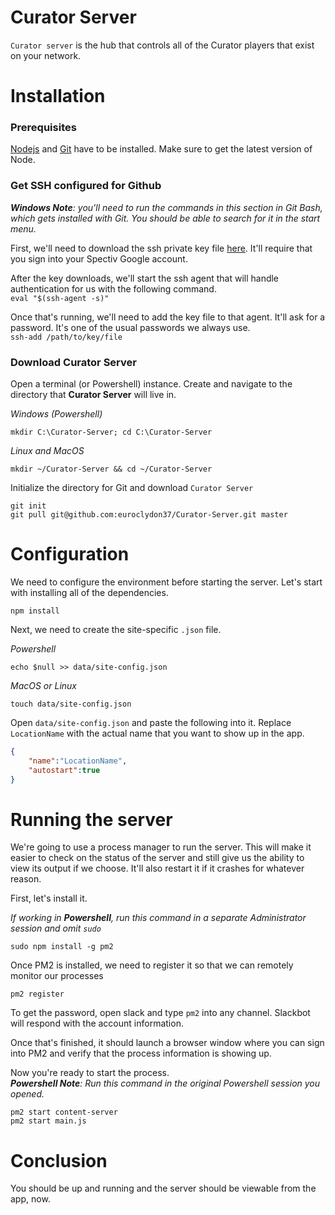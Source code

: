 # Curator Server
`Curator server` is the hub that controls all of the Curator players that exist on your network.

# Installation

### Prerequisites
[Nodejs](https://nodejs.org/en/) and [Git](https://git-scm.com/) have to be installed. Make sure to get the latest version of Node.

### Get SSH configured for Github
_**Windows Note**: you'll need to run the commands in this section in Git Bash, which gets installed with Git. You should be able to search for it in the start menu._  

First, we'll need to download the ssh private key file [here](https://drive.google.com/a/sparrowav.com/file/d/0B_MvBkpX7P0mTGhod0hJR0JHeUk/view?usp=sharing). It'll require that you sign into your Spectiv Google account.

After the key downloads, we'll start the ssh agent that will handle authentication for us with the following command.  
`eval "$(ssh-agent -s)"`  

Once that's running, we'll need to add the key file to that agent. It'll ask for a password. It's one of the usual passwords we always use.  
`ssh-add /path/to/key/file`

### Download Curator Server
Open a terminal (or Powershell) instance.
Create and navigate to the directory that **Curator Server** will live in.

*Windows (Powershell)*  
```
mkdir C:\Curator-Server; cd C:\Curator-Server
```

*Linux and MacOS*  
```
mkdir ~/Curator-Server && cd ~/Curator-Server
```

Initialize the directory for Git and download `Curator Server`
```
git init
git pull git@github.com:euroclydon37/Curator-Server.git master
```

# Configuration

We need to configure the environment before starting the server. Let's start with installing all of the dependencies.
```
npm install
```
Next, we need to create the site-specific `.json` file.  

*Powershell*
```
echo $null >> data/site-config.json
```
*MacOS or Linux*
```
touch data/site-config.json
```

Open `data/site-config.json` and paste the following into it. Replace `LocationName` with the actual name that you want to show up in the app.
```json
{
	"name":"LocationName",
	"autostart":true
}
```

# Running the server
We're going to use a process manager to run the server. This will make it easier to check on the status of the server and still give us the ability to view its output if we choose. It'll also restart it if it crashes for whatever reason.  

First, let's install it.

_If working in **Powershell**, run this command in a separate Administrator session and omit `sudo`_
```
sudo npm install -g pm2
```

Once PM2 is installed, we need to register it so that we can remotely monitor our processes
```
pm2 register
```
To get the password, open slack and type `pm2` into any channel. Slackbot will respond with the account information.

Once that's finished, it should launch a browser window where you can sign into PM2 and verify that the process information is showing up.

Now you're ready to start the process.  
_**Powershell Note**: Run this command in the original Powershell session you opened._
```
pm2 start content-server
pm2 start main.js
```

# Conclusion
You should be up and running and the server should be viewable from the app, now.
